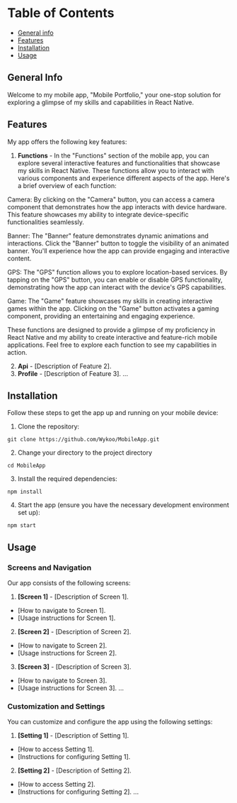 # Table of Contents
* [General info](#General-info)
* [Features](#Features)
* [Installation](#Installation)
* [Usage](#Usage)

## General Info
Welcome to my mobile app, "Mobile Portfolio," your one-stop solution for exploring a glimpse of my skills and capabilities in React Native.

## Features
My app offers the following key features:

1. **Functions** - In the "Functions" section of the mobile app, you can explore several interactive features and functionalities that showcase my skills in React Native. These functions allow you to interact with various components and experience different aspects of the app. Here's a brief overview of each function:

Camera: By clicking on the "Camera" button, you can access a camera component that demonstrates how the app interacts with device hardware. This feature showcases my ability to integrate device-specific functionalities seamlessly.

Banner: The "Banner" feature demonstrates dynamic animations and interactions. Click the "Banner" button to toggle the visibility of an animated banner. You'll experience how the app can provide engaging and interactive content.

GPS: The "GPS" function allows you to explore location-based services. By tapping on the "GPS" button, you can enable or disable GPS functionality, demonstrating how the app can interact with the device's GPS capabilities.

Game: The "Game" feature showcases my skills in creating interactive games within the app. Clicking on the "Game" button activates a gaming component, providing an entertaining and engaging experience.

These functions are designed to provide a glimpse of my proficiency in React Native and my ability to create interactive and feature-rich mobile applications. Feel free to explore each function to see my capabilities in action.

2. **Api** - [Description of Feature 2].
3. **Profile** - [Description of Feature 3].
   ...

## Installation
Follow these steps to get the app up and running on your mobile device:

1. Clone the repository:
```
git clone https://github.com/Wykoo/MobileApp.git
```

2. Change your directory to the project directory
```
cd MobileApp
```

3. Install the required  dependencies:
```
npm install
```

4. Start the app (ensure you have the necessary development environment set up):
```
npm start
```

## Usage
### Screens and Navigation

Our app consists of the following screens:

1. **[Screen 1]** - [Description of Screen 1].
- [How to navigate to Screen 1].
- [Usage instructions for Screen 1].

2. **[Screen 2]** - [Description of Screen 2].
- [How to navigate to Screen 2].
- [Usage instructions for Screen 2].

3. **[Screen 3]** - [Description of Screen 3].
- [How to navigate to Screen 3].
- [Usage instructions for Screen 3].
...

### Customization and Settings

You can customize and configure the app using the following settings:

1. **[Setting 1]** - [Description of Setting 1].
- [How to access Setting 1].
- [Instructions for configuring Setting 1].

2. **[Setting 2]** - [Description of Setting 2].
- [How to access Setting 2].
- [Instructions for configuring Setting 2].
...


